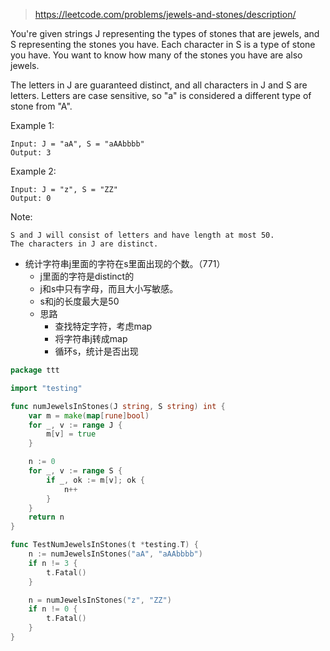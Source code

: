 > https://leetcode.com/problems/jewels-and-stones/description/

You're given strings J representing the types of stones that are jewels, and S representing the stones you have.  Each character in S is a type of stone you have.  You want to know how many of the stones you have are also jewels.

The letters in J are guaranteed distinct, and all characters in J and S are letters. Letters are case sensitive, so "a" is considered a different type of stone from "A".


Example 1:
```
Input: J = "aA", S = "aAAbbbb"
Output: 3
```

Example 2:
```
Input: J = "z", S = "ZZ"
Output: 0
```

Note:
```
S and J will consist of letters and have length at most 50.
The characters in J are distinct.
```

* 统计字符串j里面的字符在s里面出现的个数。（771）
  * j里面的字符是distinct的
  * j和s中只有字母，而且大小写敏感。
  * s和j的长度最大是50
  * 思路
    * 查找特定字符，考虑map
    * 将字符串j转成map
    * 循环s，统计是否出现

```go
package ttt

import "testing"

func numJewelsInStones(J string, S string) int {
	var m = make(map[rune]bool)
	for _, v := range J {
		m[v] = true
	}

	n := 0
	for _, v := range S {
		if _, ok := m[v]; ok {
			n++
		}
	}
	return n
}

func TestNumJewelsInStones(t *testing.T) {
	n := numJewelsInStones("aA", "aAAbbbb")
	if n != 3 {
		t.Fatal()
	}

	n = numJewelsInStones("z", "ZZ")
	if n != 0 {
		t.Fatal()
	}
}
```
